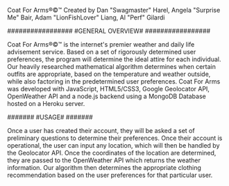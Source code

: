 Coat For Arms®©™ 
Created by Dan "Swagmaster" Harel, Angela "Surprise Me" Bair, Adam "LionFishLover" Liang, Al "Perf" Gilardi

#################
#GENERAL OVERVIEW#
#################

Coat For Arms®©™ is the internet's premier weather and daily life advisement service. Based on a set of rigorously determined user preferences,
the program will determine the ideal attire for each individual. Our heavily researched mathematical algorithm determines when certain outfits are 
appropriate, based on the temperature and weather outside, while also factoring in the predetermined user preferences. Coat For Arms was developed 
with JavaScript, HTML5/CSS3, Google Geolocator API, OpenWeather API and a node.js backend using a MongoDB Database hosted on a Heroku server.

#######
#USAGE#
#######

Once a user has created their account, they will be asked a set of preliminary questions to determine their preferences. Once their account is 
operational, the user can input any location, which will then be handled by the Geolocator API. Once the coordinates of the location are determined, they
are passed to the OpenWeather API which returns the weather information. Our algorithm then determines the appropriate clothing recommendation
based on the user preferences for that particular user. 
